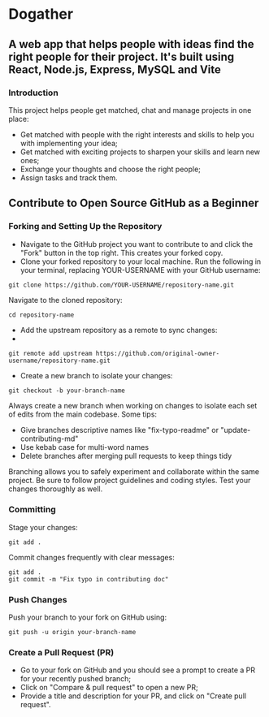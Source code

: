# Dogather

## A web app that helps people with ideas find the right people for their project. It's built using React, Node.js, Express, MySQL and Vite 

### Introduction

This project helps people get matched, chat and manage projects in one place:

* Get matched with people with the right interests and skills to help you with implementing your idea;
* Get matched with exciting projects to sharpen your skills and learn new ones;
* Exchange your thoughts and choose the right people;
* Assign tasks and track them.


## Contribute to Open Source GitHub as a Beginner

### Forking and Setting Up the Repository

* Navigate to the GitHub project you want to contribute to and click the "Fork" button in the top right. This creates your forked copy.
* Clone your forked repository to your local machine. Run the following in your terminal, replacing YOUR-USERNAME with your GitHub username:
  
```
git clone https://github.com/YOUR-USERNAME/repository-name.git
```

Navigate to the cloned repository:

```
cd repository-name
```

* Add the upstream repository as a remote to sync changes:
* 
```
git remote add upstream https://github.com/original-owner-username/repository-name.git
```

* Create a new branch to isolate your changes:
```
git checkout -b your-branch-name
```

Always create a new branch when working on changes to isolate each set of edits from the main codebase. Some tips:

* Give branches descriptive names like "fix-typo-readme" or "update-contributing-md"
* Use kebab case for multi-word names
* Delete branches after merging pull requests to keep things tidy

Branching allows you to safely experiment and collaborate within the same project. Be sure to follow project guidelines and coding styles. Test your changes thoroughly as well. 

### Committing 

Stage your changes:

```
git add .
```

Commit changes frequently with clear messages:

```
git add .
git commit -m "Fix typo in contributing doc"
```

### Push Changes

Push your branch to your fork on GitHub using:

```
git push -u origin your-branch-name
```

###  Create a Pull Request (PR)

* Go to your fork on GitHub and you should see a prompt to create a PR for your recently pushed branch;
* Click on "Compare & pull request" to open a new PR;
* Provide a title and description for your PR, and click on "Create pull request".








